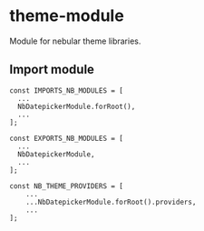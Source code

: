 # theme-module

Module for nebular theme libraries.

## Import module

```
const IMPORTS_NB_MODULES = [
  ...
  NbDatepickerModule.forRoot(),
  ...
];

const EXPORTS_NB_MODULES = [
  ...
  NbDatepickerModule,
  ...
];

const NB_THEME_PROVIDERS = [
    ...
    ...NbDatepickerModule.forRoot().providers,
    ...
];
```


